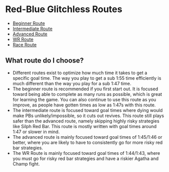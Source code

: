 # Red-Blue Glitchless Routes

* [Beginner Route](beginner-route/)
* [Intermediate Route](intermediate-route/)
* [Advanced Route](advanced-route/)
* [WR Route](WR-Route/)
* [Race Route](race-route/)

## What route do I choose?
- Different routes exist to optimize how much time it takes to get a specific goal time. The way you play to get a sub 1:55 time efficiently is much different than the way you play for a sub 1:47 time.
- The beginner route is recommended if you first start out. It is focused toward being able to complete as many runs as possible, which is great for learning the game. You can also continue to use this route as you improve, as people have gotten times as low as 1:47s with this route.
- The intermediate route is focused toward goal times where dying would make PBs unlikely/impossible, so it cuts out revives. This route still plays safer than the advanced route, namely skipping highly risky strategies like Silph Red Bar. This route is mostly written with goal times around 1:47 or slower in mind.
- The advanced route is mainly focused toward goal times of 1:45/1:46 or better, where you are likely to have to consistently go for more risky red bar strategies.
- The WR Route is mainly focused toward goal times of 1:44/1:43, where you must go for risky red bar strategies and have a riskier Agatha and Champ fight.
